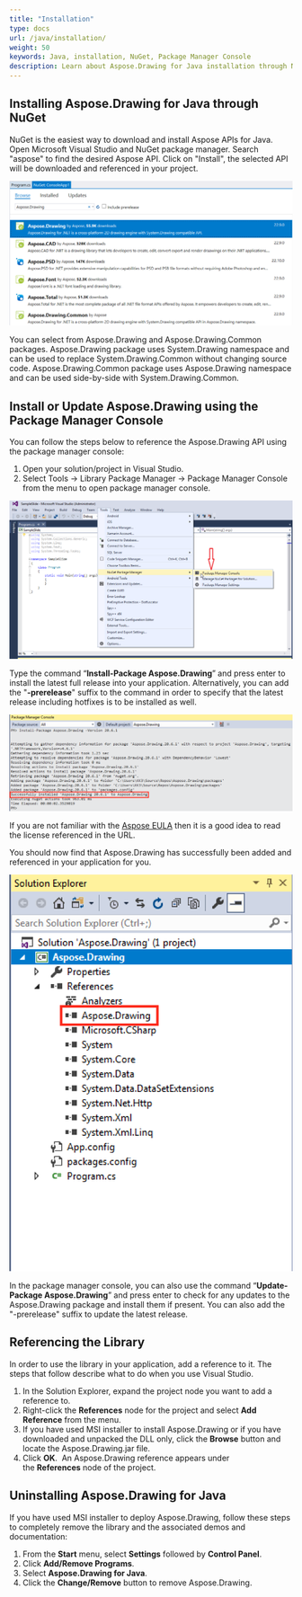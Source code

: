 ```yaml
---
title: "Installation"
type: docs
url: /java/installation/
weight: 50
keywords: Java, installation, NuGet, Package Manager Console
description: Learn about Aspose.Drawing for Java installation through NuGet and Package Manager Console.
---
```


## **Installing Aspose.Drawing for Java through NuGet**
NuGet is the easiest way to download and install Aspose APIs for Java. Open Microsoft Visual Studio and NuGet package manager. Search "aspose" to find the desired Aspose API. Click on "Install", the selected API will be downloaded and referenced in your project.

![Installing Aspose.Drawing for Java through NuGet](installation_1.png)

You can select from Aspose.Drawing and Aspose.Drawing.Common packages. Aspose.Drawing package uses System.Drawing namespace and can be used to replace System.Drawing.Common without changing source code. Aspose.Drawing.Common package uses Aspose.Drawing namespace and can be used side-by-side with System.Drawing.Common.

## **Install or Update Aspose.Drawing using the Package Manager Console**
You can follow the steps below to reference the Aspose.Drawing API using the package manager console:

1. Open your solution/project in Visual Studio.
1. Select Tools -> Library Package Manager -> Package Manager Console from the menu to open package manager console.

![Package Manager Console menu item command](installation_2.png)

Type the command “**Install-Package Aspose.Drawing**” and press enter to install the latest full release into your application. Alternatively, you can add the "**-prerelease**" suffix to the command in order to specify that the latest release including hotfixes is to be installed as well.

![Package Manager Console log](installation_3.png)

If you are not familiar with the [Aspose EULA](http://www.aspose.com/corporate/purchase/end-user-license-agreement.aspx) then it is a good idea to read the license referenced in the URL. 

You should now find that Aspose.Drawing has successfully been added and referenced in your application for you.

![Aspose.Drawing installed reference](installation_4.png)

In the package manager console, you can also use the command “**Update-Package Aspose.Drawing**” and press enter to check for any updates to the Aspose.Drawing package and install them if present. You can also add the "-prerelease" suffix to update the latest release.
## **Referencing the Library**
In order to use the library in your application, add a reference to it. The steps that follow describe what to do when you use Visual Studio.

1. In the Solution Explorer, expand the project node you want to add a reference to.
1. Right-click the **References** node for the project and select **Add Reference** from the menu.
1. If you have used MSI installer to install Aspose.Drawing or if you have downloaded and unpacked the DLL only, click the **Browse** button and locate the Aspose.Drawing.jar file.
1. Click **OK**. 
   An Aspose.Drawing reference appears under the **References** node of the project.
## **Uninstalling Aspose.Drawing for Java**
If you have used MSI installer to deploy Aspose.Drawing, follow these steps to completely remove the library and the associated demos and documentation:

1. From the **Start** menu, select **Settings** followed by **Control Panel**.
1. Click **Add/Remove Programs**.
1. Select **Aspose.Drawing for Java**.
1. Click the **Change/Remove** button to remove Aspose.Drawing.
